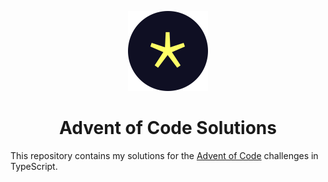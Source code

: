 <p align="center">
    <img src="./.github/assets/icon.svg" alt="Advent of Code logo" width="128" height="128">
    <h1 align="center">Advent of Code Solutions</h1>
</p>

This repository contains my solutions for the [Advent of Code](https://adventofcode.com/) challenges in TypeScript.
